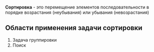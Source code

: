 **Сортировка** - это перемещение элементов последовательности в порядке возрастания (неубывания) или убывания (невозрастания)
## Области применения задачи сортировки
1. Задача группировки
2. Поиск 